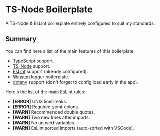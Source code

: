 # TS-Node Boilerplate
A TS-Node & EsLint boilerplate entirely configured to suit my standards.

Summary
-------
You can find here a list of the main features of this boilerplate:
- [TypeScript](https://www.typescriptlang.org/) support.
- [TS-Node](https://typestrong.org/ts-node/) support.
- [EsLint](https://eslint.org/) support (already configured).
- [Winston](https://github.com/winstonjs/winston) logger boilerplate.
- [dotenv](https://github.com/motdotla/dotenv) support (don't forget to config load early in the app).

Here's the list of the main EsLint rules:
- **[ERROR]** UNIX linebreaks.
- **[ERROR]** Required semi-colons.
- **[WARN]** Recommended double quotes.
- **[WARN]** Two new lines after imports.
- **[WARN]** No unused variables.
- **[WARN]** EsLint sorted imports (auto-sorted with VSCode).
